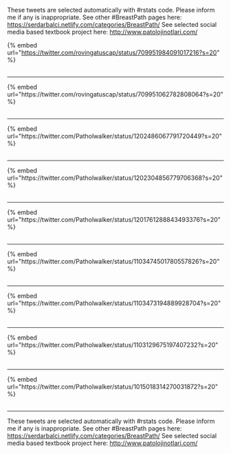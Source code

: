 

These tweets are selected automatically with #rstats code. Please inform me if any is inappropriate.
See other #BreastPath pages here: https://serdarbalci.netlify.com/categories/BreastPath/ 
See selected social media based textbook project here: http://www.patolojinotlari.com/

{% embed url="https://twitter.com/rovingatuscap/status/709951984091017216?s=20" %}<br>
<br>
<hr>
{% embed url="https://twitter.com/rovingatuscap/status/709951062782808064?s=20" %}<br>
<br>
<hr>
{% embed url="https://twitter.com/Patholwalker/status/1202486067791720449?s=20" %}<br>
<br>
<hr>
{% embed url="https://twitter.com/Patholwalker/status/1202304856779706368?s=20" %}<br>
<br>
<hr>
{% embed url="https://twitter.com/Patholwalker/status/1201761288843493376?s=20" %}<br>
<br>
<hr>
{% embed url="https://twitter.com/Patholwalker/status/1103474501780557826?s=20" %}<br>
<br>
<hr>
{% embed url="https://twitter.com/Patholwalker/status/1103473194889928704?s=20" %}<br>
<br>
<hr>
{% embed url="https://twitter.com/Patholwalker/status/1103129675197407232?s=20" %}<br>
<br>
<hr>
{% embed url="https://twitter.com/Patholwalker/status/1015018314270031872?s=20" %}<br>
<br>
<hr>


These tweets are selected automatically with #rstats code. Please inform me if any is inappropriate.
See other #BreastPath pages here: https://serdarbalci.netlify.com/categories/BreastPath/ 
See selected social media based textbook project here: http://www.patolojinotlari.com/
